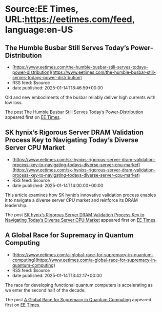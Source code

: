 # Source:EE Times, URL:https://eetimes.com/feed, language:en-US

## The Humble Busbar Still Serves Today’s Power-Distribution
 - [https://www.eetimes.com/the-humble-busbar-still-serves-todays-power-distribution](https://www.eetimes.com/the-humble-busbar-still-serves-todays-power-distribution)
 - RSS feed: $source
 - date published: 2025-01-14T18:46:59+00:00

<p>Old and new embodiments of the busbar reliably deliver high currents with low loss.</p>
<p>The post <a href="https://www.eetimes.com/the-humble-busbar-still-serves-todays-power-distribution/">The Humble Busbar Still Serves Today’s Power-Distribution</a> appeared first on <a href="https://www.eetimes.com">EE Times</a>.</p>

## SK hynix’s Rigorous Server DRAM Validation Process Key to Navigating Today’s Diverse Server CPU Market
 - [https://www.eetimes.com/sk-hynixs-rigorous-server-dram-validation-process-key-to-navigating-todays-diverse-server-cpu-market](https://www.eetimes.com/sk-hynixs-rigorous-server-dram-validation-process-key-to-navigating-todays-diverse-server-cpu-market)
 - RSS feed: $source
 - date published: 2025-01-14T14:00:00+00:00

<p>This article examines how SK hynix’s innovative validation process enables it to navigate a diverse server CPU market and reinforce its DRAM leadership.</p>
<p>The post <a href="https://www.eetimes.com/sk-hynixs-rigorous-server-dram-validation-process-key-to-navigating-todays-diverse-server-cpu-market/">SK hynix’s Rigorous Server DRAM Validation Process Key to Navigating Today’s Diverse Server CPU Market</a> appeared first on <a href="https://www.eetimes.com">EE Times</a>.</p>

## A Global Race for Supremacy in Quantum Computing
 - [https://www.eetimes.com/a-global-race-for-supremacy-in-quantum-computing](https://www.eetimes.com/a-global-race-for-supremacy-in-quantum-computing)
 - RSS feed: $source
 - date published: 2025-01-14T13:42:17+00:00

<p>The race for developing functional quantum computers is accelerating as we enter the second half of the decade.</p>
<p>The post <a href="https://www.eetimes.com/a-global-race-for-supremacy-in-quantum-computing/">A Global Race for Supremacy in Quantum Computing</a> appeared first on <a href="https://www.eetimes.com">EE Times</a>.</p>

